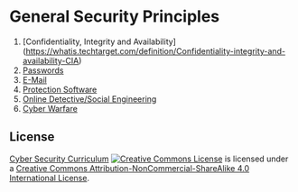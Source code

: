 # General Security Principles

1. [Confidentiality, Integrity and Availability] (https://whatis.techtarget.com/definition/Confidentiality-integrity-and-availability-CIA)
1. [Passwords](passwords.md)
1. [E-Mail](email.md)
1. [Protection Software](protection_software.md)
1. [Online Detective/Social Engineering](online_detective.md)
1. [Cyber Warfare](cyber_warfare.md)

## License
[Cyber Security Curriculum](https://github.com/DerekBabb/CyberSecurity) <a rel="license" href="http://creativecommons.org/licenses/by-nc-sa/4.0/"><img alt="Creative Commons License" style="border-width:0" src="https://i.creativecommons.org/l/by-nc-sa/4.0/88x31.png" /></a> is licensed under a <a rel="license" href="http://creativecommons.org/licenses/by-nc-sa/4.0/">Creative Commons Attribution-NonCommercial-ShareAlike 4.0 International License</a>.

